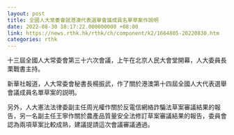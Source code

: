 ```yaml
---
layout: post
title: 全國人大常委會就港澳代表選舉會議成員名單草案作說明
date: 2022-08-30 18:17:22.000000000 +08:00
link: https://news.rthk.hk/rthk/ch/component/k2/1664805-20220830.htm
categories: rthk
---
```


十三屆全國人大常委會第三十六次會議，上午在北京人民大會堂開幕，人大委員長栗戰書主持。

新華社報道，人大常委會秘書長楊振武，作了關於港澳第十四屆全國人大代表選舉會議成員名單草案的説明。

另外，人大憲法法律委副主任周光權作關於反電信網絡詐騙法草案審議結果的報告，另一名副主任王寧作關於農產品質量安全法修訂草案審議結果的報告，委員會認為兩項草案比較成熟，建議提請這次會議審議通過。
